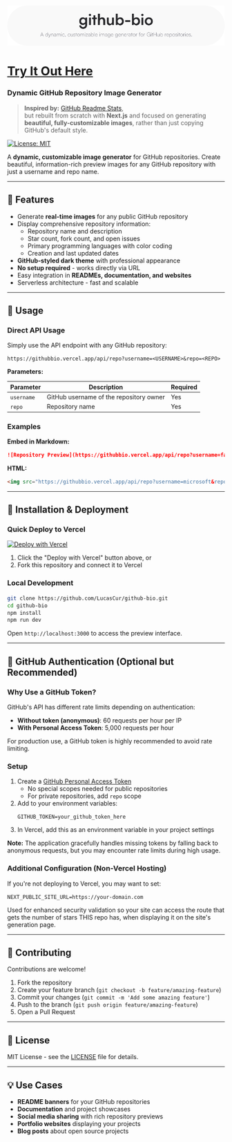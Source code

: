 [![github-bio](https://github.com/LucasCur/github-bio/blob/main/header-image-light.png)](https://github.com/LucasCur/github-bio)
# [Try It Out Here](https://githubbio.vercel.app/)

### Dynamic GitHub Repository Image Generator

> **Inspired by:** [GitHub Readme Stats](https://github.com/anuraghazra/github-readme-stats),  
> but rebuilt from scratch with **Next.js** and focused on generating **beautiful, fully-customizable images**,
> rather than just copying GitHub's default style.

[![License: MIT](https://img.shields.io/badge/License-MIT-yellow.svg)](https://opensource.org/licenses/MIT)

A **dynamic, customizable image generator** for GitHub repositories. Create beautiful, information-rich preview images for any GitHub repository with just a username and repo name.

---

## 🌟 Features

- Generate **real-time images** for any public GitHub repository
- Display comprehensive repository information:
  - Repository name and description
  - Star count, fork count, and open issues
  - Primary programming languages with color coding
  - Creation and last updated dates
- **GitHub-styled dark theme** with professional appearance
- **No setup required** - works directly via URL
- Easy integration in **READMEs, documentation, and websites**
- Serverless architecture - fast and scalable

---

## 🚀 Usage

### Direct API Usage

Simply use the API endpoint with any GitHub repository:

```
https://githubbio.vercel.app/api/repo?username=<USERNAME>&repo=<REPO>
```

**Parameters:**

| Parameter | Description | Required |
|-----------|-------------|----------|
| `username` | GitHub username of the repository owner | Yes |
| `repo` | Repository name | Yes |

### Examples

**Embed in Markdown:**
```markdown
![Repository Preview](https://githubbio.vercel.app/api/repo?username=facebook&repo=react)
```

**HTML:**
```html
<img src="https://githubbio.vercel.app/api/repo?username=microsoft&repo=vscode" alt="Repository Preview" />
```

---

## 🔧 Installation & Deployment

### Quick Deploy to Vercel

[![Deploy with Vercel](https://vercel.com/button)](https://vercel.com/new/clone?repository-url=https://github.com/LucasCur/github-bio)

1. Click the "Deploy with Vercel" button above, or
2. Fork this repository and connect it to Vercel

### Local Development

```bash
git clone https://github.com/LucasCur/github-bio.git
cd github-bio
npm install
npm run dev
```

Open `http://localhost:3000` to access the preview interface.

---

## 🔑 GitHub Authentication (Optional but Recommended)

### Why Use a GitHub Token?

GitHub's API has different rate limits depending on authentication:

- **Without token (anonymous)**: 60 requests per hour per IP
- **With Personal Access Token**: 5,000 requests per hour

For production use, a GitHub token is highly recommended to avoid rate limiting.

### Setup

1. Create a [GitHub Personal Access Token](https://github.com/settings/tokens)
   - No special scopes needed for public repositories
   - For private repositories, add `repo` scope
2. Add to your environment variables:
   ```env
   GITHUB_TOKEN=your_github_token_here
   ```
3. In Vercel, add this as an environment variable in your project settings

**Note:** The application gracefully handles missing tokens by falling back to anonymous requests, but you may encounter rate limits during high usage.

### Additional Configuration (Non-Vercel Hosting)

If you're not deploying to Vercel, you may want to set: 
```env
NEXT_PUBLIC_SITE_URL=https://your-domain.com
```
Used for enhanced security validation so your site can access the route that gets the number of stars THIS repo has, when displaying it on the site's generation page.

---

## 🤝 Contributing

Contributions are welcome!

1. Fork the repository
2. Create your feature branch (`git checkout -b feature/amazing-feature`)
3. Commit your changes (`git commit -m 'Add some amazing feature'`)
4. Push to the branch (`git push origin feature/amazing-feature`)
5. Open a Pull Request

---

## 📄 License

MIT License - see the [LICENSE](LICENSE) file for details.

---

## 💡 Use Cases

- **README banners** for your GitHub repositories
- **Documentation** and project showcases
- **Social media sharing** with rich repository previews
- **Portfolio websites** displaying your projects
- **Blog posts** about open source projects
